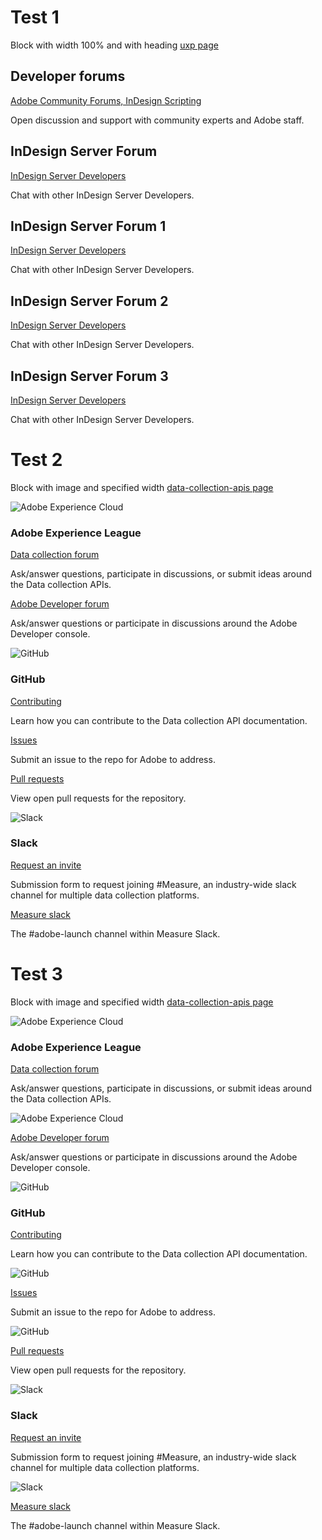 # Test 1

Block with width 100% and with heading
[uxp page](https://developer.adobe.com/indesign/uxp/support/)

<DiscoverBlock width="100%" slots="heading, link, text"/>

## Developer forums

[Adobe Community Forums, InDesign Scripting](https://community.adobe.com/t5/indesign/ct-p/ct-indesign?page=1&sort=latest_replies&lang=all&tabid=all&topics=label-scripting)

Open discussion and support with community experts and Adobe staff.

<DiscoverBlock width="100%" slots="heading, link, text"/>

## InDesign Server Forum

[InDesign Server Developers](https://community.adobe.com/t5/indesign/ct-p/ct-indesign?page=1&sort=latest_replies&filter=all&lang=all&tabid=discussions&topics=label-serverdevelopers)

Chat with other InDesign Server Developers.

<DiscoverBlock width="30%" slots="heading, link, text"/>

## InDesign Server Forum 1

[InDesign Server Developers](https://community.adobe.com/t5/indesign/ct-p/ct-indesign?page=1&sort=latest_replies&filter=all&lang=all&tabid=discussions&topics=label-serverdevelopers)

Chat with other InDesign Server Developers.

<DiscoverBlock width="30%" slots="heading, link, text"/>

## InDesign Server Forum 2

[InDesign Server Developers](https://community.adobe.com/t5/indesign/ct-p/ct-indesign?page=1&sort=latest_replies&filter=all&lang=all&tabid=discussions&topics=label-serverdevelopers)

Chat with other InDesign Server Developers.

<DiscoverBlock width="30%" slots="heading, link, text"/>

## InDesign Server Forum 3

[InDesign Server Developers](https://community.adobe.com/t5/indesign/ct-p/ct-indesign?page=1&sort=latest_replies&filter=all&lang=all&tabid=discussions&topics=label-serverdevelopers)

Chat with other InDesign Server Developers.

# Test 2

Block with image and specified width
[data-collection-apis page](https://developer.adobe.com/data-collection-apis/docs/support/)

<DiscoverBlock slots="image, heading, link, text" width="25%"/>

![Adobe Experience Cloud](../assets/experience-cloud.png)

### Adobe Experience League

[Data collection forum](https://experienceleaguecommunities.adobe.com/t5/adobe-experience-platform-data/ct-p/adobe-launch-community)

Ask/answer questions, participate in discussions, or submit ideas around the Data collection APIs.

<DiscoverBlock slots="link, text" width="25%"/>

[Adobe Developer forum](https://experienceleaguecommunities.adobe.com/t5/adobe-i-o-console/ct-p/adobe-io-console)

Ask/answer questions or participate in discussions around the Adobe Developer console.

<DiscoverBlock slots="image, heading, link, text" width="25%"/>

![GitHub](../assets/github.png)

### GitHub

[Contributing](https://github.com/AdobeDocs/data-collection-apis/blob/main/.github/CONTRIBUTING.md)

Learn how you can contribute to the Data collection API documentation.

<DiscoverBlock slots="link, text" width="25%"/>

[Issues](https://github.com/AdobeDocs/data-collection-apis/issues)

Submit an issue to the repo for Adobe to address.

<DiscoverBlock slots="link, text" width="25%"/>

[Pull requests](https://github.com/AdobeDocs/data-collection-apis/pulls)

View open pull requests for the repository.

<DiscoverBlock slots="image, heading, link, text" width="25%"/>

![Slack](../assets/slack.png)

### Slack

[Request an invite](https://join.measure.chat)

Submission form to request joining #Measure, an industry-wide slack channel for multiple data collection platforms.

<DiscoverBlock slots="link, text" width="25%"/>

[Measure slack](https://measure.slack.com/messages/adobe-launch)

The #adobe-launch channel within Measure Slack.

# Test 3

Block with image and specified width
[data-collection-apis page](https://developer.adobe.com/data-collection-apis/docs/support/)

<DiscoverBlock slots="image, heading, link, text" width="25%"/>

![Adobe Experience Cloud](../assets/experience-cloud.png)

### Adobe Experience League

[Data collection forum](https://experienceleaguecommunities.adobe.com/t5/adobe-experience-platform-data/ct-p/adobe-launch-community)

Ask/answer questions, participate in discussions, or submit ideas around the Data collection APIs.

<DiscoverBlock slots="image, link, text" width="25%"/>

![Adobe Experience Cloud](../assets/experience-cloud.png)

[Adobe Developer forum](https://experienceleaguecommunities.adobe.com/t5/adobe-i-o-console/ct-p/adobe-io-console)

Ask/answer questions or participate in discussions around the Adobe Developer console.

<DiscoverBlock slots="image, heading, link, text" width="25%"/>

![GitHub](../assets/github.png)

### GitHub

[Contributing](https://github.com/AdobeDocs/data-collection-apis/blob/main/.github/CONTRIBUTING.md)

Learn how you can contribute to the Data collection API documentation.

<DiscoverBlock slots="image, link, text" width="25%"/>

![GitHub](../assets/github.png)

[Issues](https://github.com/AdobeDocs/data-collection-apis/issues)

Submit an issue to the repo for Adobe to address.

<DiscoverBlock slots="image, link, text" width="25%"/>

![GitHub](../assets/github.png)

[Pull requests](https://github.com/AdobeDocs/data-collection-apis/pulls)

View open pull requests for the repository.

<DiscoverBlock slots="image, heading, link, text" width="25%"/>

![Slack](../assets/slack.png)

### Slack

[Request an invite](https://join.measure.chat)

Submission form to request joining #Measure, an industry-wide slack channel for multiple data collection platforms.

<DiscoverBlock slots="image, link, text" width="25%"/>

![Slack](../assets/slack.png)

[Measure slack](https://measure.slack.com/messages/adobe-launch)

The #adobe-launch channel within Measure Slack.
